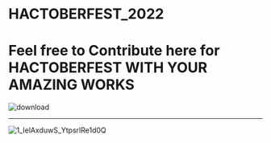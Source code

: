 # HACTOBERFEST_2022

# Feel free to Contribute here for HACTOBERFEST WITH YOUR AMAZING WORKS

![download](https://user-images.githubusercontent.com/85143283/193420606-e2a9509c-8225-4e6e-bd85-ffddd404be7b.jpeg)


---------------------------------------------------------
![1_IelAxduwS_YtpsrlRe1d0Q](https://user-images.githubusercontent.com/85143283/193421590-0246320e-5cb2-4363-b827-812b83fa3029.png)


